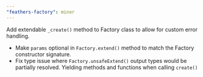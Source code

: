 ```yaml
---
"feathers-factory": minor
---
```


Add extendable `_create()` method to Factory class to allow for custom error handling.

- Make `params` optional in `Factory.extend()` method to match the Factory constructor signature. 
- Fix type issue where `Factory.unsafeExtend()` output types would be partially resolved. Yielding methods and functions when calling `create()`  